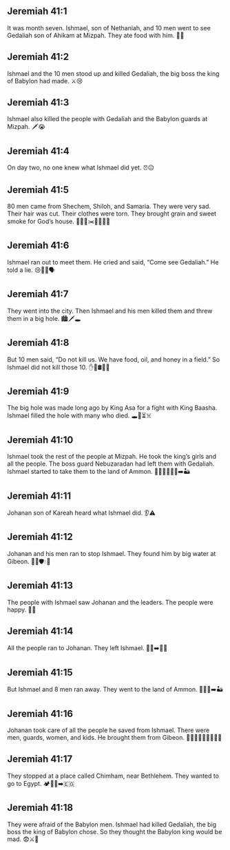 ## Jeremiah 41:1
It was month seven. Ishmael, son of Nethaniah, and 10 men went to see Gedaliah son of Ahikam at Mizpah. They ate food with him. 🍞🤝
## Jeremiah 41:2
Ishmael and the 10 men stood up and killed Gedaliah, the big boss the king of Babylon had made. ⚔️😢
## Jeremiah 41:3
Ishmael also killed the people with Gedaliah and the Babylon guards at Mizpah. 🗡️😭
## Jeremiah 41:4
On day two, no one knew what Ishmael did yet. ⏰😐
## Jeremiah 41:5
80 men came from Shechem, Shiloh, and Samaria. They were very sad. Their hair was cut. Their clothes were torn. They brought grain and sweet smoke for God’s house. 🙇‍♂️💔✂️👕🌾💨⛪
## Jeremiah 41:6
Ishmael ran out to meet them. He cried and said, “Come see Gedaliah.” He told a lie. 😢🏃‍♂️🗣️
## Jeremiah 41:7
They went into the city. Then Ishmael and his men killed them and threw them in a big hole. 🏙️🗡️🕳️
## Jeremiah 41:8
But 10 men said, “Do not kill us. We have food, oil, and honey in a field.” So Ishmael did not kill those 10. ✋🍞🛢️🍯🌾
## Jeremiah 41:9
The big hole was made long ago by King Asa for a fight with King Baasha. Ishmael filled the hole with many who died. 🕳️👑⏳☠️
## Jeremiah 41:10
Ishmael took the rest of the people at Mizpah. He took the king’s girls and all the people. The boss guard Nebuzaradan had left them with Gedaliah. Ishmael started to take them to the land of Ammon. 👨‍👩‍👧‍👦👧👑➡️🏜️
## Jeremiah 41:11
Johanan son of Kareah heard what Ishmael did. 👂⚠️
## Jeremiah 41:12
Johanan and his men ran to stop Ishmael. They found him by big water at Gibeon. 🏃‍♂️🛡️💧📍
## Jeremiah 41:13
The people with Ishmael saw Johanan and the leaders. The people were happy. 👀😊
## Jeremiah 41:14
All the people ran to Johanan. They left Ishmael. 🏃‍♀️➡️🧑‍✈️
## Jeremiah 41:15
But Ishmael and 8 men ran away. They went to the land of Ammon. 🏃‍♂️💨➡️🏜️
## Jeremiah 41:16
Johanan took care of all the people he saved from Ishmael. There were men, guards, women, and kids. He brought them from Gibeon. 🤝🧑‍🤝‍🧑👮‍♂️👩👶📍
## Jeremiah 41:17
They stopped at a place called Chimham, near Bethlehem. They wanted to go to Egypt. 🏕️📍🌟➡️🇪🇬
## Jeremiah 41:18
They were afraid of the Babylon men. Ishmael had killed Gedaliah, the big boss the king of Babylon chose. So they thought the Babylon king would be mad. 😨⚔️👑
